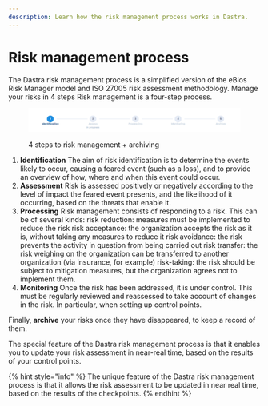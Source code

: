 ```yaml
---
description: Learn how the risk management process works in Dastra.
---
```


# Risk management process

The Dastra risk management process is a simplified version of the eBios Risk Manager model and ISO 27005 risk assessment methodology. Manage your risks in 4 steps Risk management is a four-step process.&#x20;

<figure><img src="../../../.gitbook/assets/image (3) (1) (1) (2) (1).png" alt=""><figcaption><p>4 steps to risk management + archiving</p></figcaption></figure>

1. **Identification** The aim of risk identification is to determine the events likely to occur, causing a feared event (such as a loss), and to provide an overview of how, where and when this event could occur.
2. **Assessment** Risk is assessed positively or negatively according to the level of impact the feared event presents, and the likelihood of it occurring, based on the threats that enable it.
3. **Processing** Risk management consists of responding to a risk. This can be of several kinds: risk reduction: measures must be implemented to reduce the risk risk acceptance: the organization accepts the risk as it is, without taking any measures to reduce it risk avoidance: the risk prevents the activity in question from being carried out risk transfer: the risk weighing on the organization can be transferred to another organization (via insurance, for example) risk-taking: the risk should be subject to mitigation measures, but the organization agrees not to implement them.
4. **Monitoring** Once the risk has been addressed, it is under control. This must be regularly reviewed and reassessed to take account of changes in the risk. In particular, when setting up control points.&#x20;

Finally, **archive** your risks once they have disappeared, to keep a record of them.

The special feature of the Dastra risk management process is that it enables you to update your risk assessment in near-real time, based on the results of your control points.

{% hint style="info" %}
The unique feature of the Dastra risk management process is that it allows the risk assessment to be updated in near real time, based on the results of the checkpoints.
{% endhint %}
